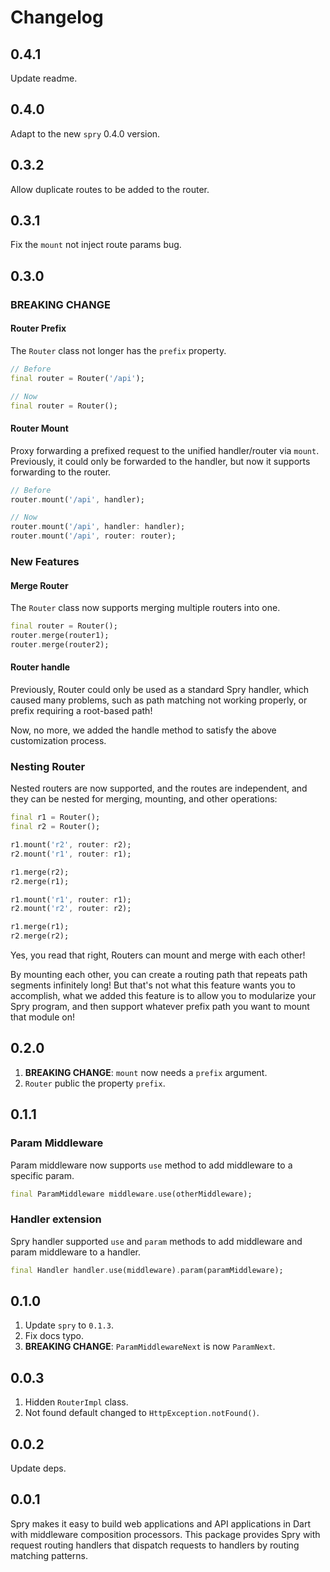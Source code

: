 # Changelog

## 0.4.1

Update readme.

## 0.4.0

Adapt to the new `spry` 0.4.0 version.

## 0.3.2

Allow duplicate routes to be added to the router.

## 0.3.1

Fix the `mount` not inject route params bug.

## 0.3.0

### BREAKING CHANGE

#### Router Prefix

The `Router` class not longer has the `prefix` property.

```dart
// Before
final router = Router('/api');

// Now
final router = Router();
```

#### Router Mount

Proxy forwarding a prefixed request to the unified handler/router via `mount`. Previously, it could only be forwarded to the handler, but now it supports forwarding to the router.

```dart
// Before
router.mount('/api', handler);

// Now
router.mount('/api', handler: handler);
router.mount('/api', router: router);
```

### New Features

#### Merge Router

The `Router` class now supports merging multiple routers into one.

```dart
final router = Router();
router.merge(router1);
router.merge(router2);
```

#### Router handle

Previously, Router could only be used as a standard Spry handler, which caused many problems, such as path matching not working properly, or prefix requiring a root-based path!

Now, no more, we added the handle method to satisfy the above customization process.

### Nesting Router

Nested routers are now supported, and the routes are independent, and they can be nested for merging, mounting, and other operations:

```dart
final r1 = Router();
final r2 = Router();

r1.mount('r2', router: r2);
r2.mount('r1', router: r1);

r1.merge(r2);
r2.merge(r1);

r1.mount('r1', router: r1);
r2.mount('r2', router: r2);

r1.merge(r1);
r2.merge(r2);
```

Yes, you read that right, Routers can mount and merge with each other!

By mounting each other, you can create a routing path that repeats path segments infinitely long! But that's not what this feature wants you to accomplish, what we added this feature is to allow you to modularize your Spry program, and then support whatever prefix path you want to mount that module on!

## 0.2.0

1. **BREAKING CHANGE**: `mount` now needs a `prefix` argument.
2. `Router` public the property `prefix`.

## 0.1.1

### Param Middleware

Param middleware now supports `use` method to add middleware to a specific param.

```dart
final ParamMiddleware middleware.use(otherMiddleware);
```

### Handler extension

Spry handler supported `use` and `param` methods to add middleware and param middleware to a handler.

```dart
final Handler handler.use(middleware).param(paramMiddleware);
```

## 0.1.0

1. Update `spry` to `0.1.3`.
2. Fix docs typo.
3. **BREAKING CHANGE**: `ParamMiddlewareNext` is now `ParamNext`.

## 0.0.3

1. Hidden `RouterImpl` class.
2. Not found default changed to `HttpException.notFound()`.

## 0.0.2

Update deps.

## 0.0.1

Spry makes it easy to build web applications and API applications in Dart with middleware composition processors. This package provides Spry with request routing handlers that dispatch requests to handlers by routing matching patterns.
